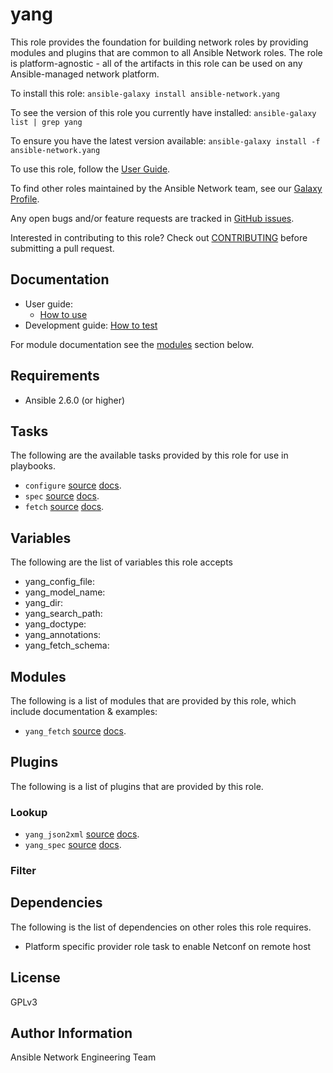 # yang

This role provides the foundation for building network roles by providing
modules and plugins that are common to all Ansible Network roles. The role
is platform-agnostic - all of the artifacts in this role can be used on any
Ansible-managed network platform.

To install this role: `ansible-galaxy install ansible-network.yang`

To see the version of this role you currently have installed: `ansible-galaxy list | grep yang`

To ensure you have the latest version available: `ansible-galaxy install -f ansible-network.yang`

To use this role, follow the [User Guide](https://github.com/ansible-network/yang/blob/devel/docs/user_guide/README.md).

To find other roles maintained by the Ansible Network team, see our [Galaxy Profile](https://galaxy.ansible.com/ansible-network/). 

Any open bugs and/or feature requests are tracked in [GitHub issues](https://github.com/ansible-network/yang/issues).

Interested in contributing to this role? Check out [CONTRIBUTING](https://github.com/ansible-network/yang/blob/devel/CONTRIBUTING.md) before submitting a pull request.

## Documentation

* User guide:
    - [How to use](https://github.com/ansible-network/yang/blob/devel/docs/user_guide/README.md)
* Development guide: [How to test](https://github.com/ansible-network/yang/blob/devel/docs/tests/test_guide.md)

For module documentation see the [modules](#modules) section below.

## Requirements

* Ansible 2.6.0 (or higher)

## Tasks

The following are the available tasks provided by this role for use in
playbooks.

* `configure` [source](https://github.com/ansible-network/yang/blob/devel/tasks/configure.yml) [docs](https://github.com/ansible-network/yang/blob/devel/docs/tasks/configure.md).
* `spec` [source](https://github.com/ansible-network/yang/blob/devel/tasks/spec.yml) [docs](https://github.com/ansible-network/yang/blob/devel/docs/tasks/spec.md).
* `fetch` [source](https://github.com/ansible-network/yang/blob/devel/includes/fetch.yml) [docs](https://github.com/ansible-network/yang/blob/devel/docs/includes/fetch.md).
## Variables

The following are the list of variables this role accepts

* yang_config_file:
* yang_model_name:
* yang_dir:
* yang_search_path:
* yang_doctype:
* yang_annotations:
* yang_fetch_schema:


## Modules

The following is a list of modules that are provided by this role, which include documentation & examples:

* `yang_fetch` [source](https://github.com/ansible-network/yang/blob/devel/action_plugins/yang_fetch.py) [docs](https://github.com/ansible-network/yang/blob/devel/library/yang_fetch.py).

## Plugins

The following is a list of plugins that are provided by this role.

### Lookup

* `yang_json2xml` [source](https://github.com/ansible-network/yang/blob/devel/lookup_plugins/yang_json2xml.py) [docs](https://github.com/ansible-network/yang/blob/devel/docs/lookup_plugins/yang_json2xml.md).
* `yang_spec` [source](https://github.com/ansible-network/yang/blob/devel/lookup_plugins/yang_spec.py) [docs](https://github.com/ansible-network/yang/blob/devel/docs/lookup_plugins/yang_spec.md).

### Filter

## Dependencies

The following is the list of dependencies on other roles this role requires.
* Platform specific provider role task to enable Netconf on remote host

## License

GPLv3

## Author Information

Ansible Network Engineering Team
